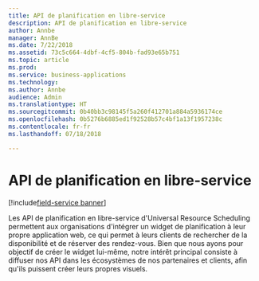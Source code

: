 ```yaml
---
title: API de planification en libre-service
description: API de planification en libre-service
author: Annbe
manager: AnnBe
ms.date: 7/22/2018
ms.assetid: 73c5c664-4dbf-4cf5-804b-fad93e65b751
ms.topic: article
ms.prod: 
ms.service: business-applications
ms.technology: 
ms.author: Annbe
audience: Admin
ms.translationtype: HT
ms.sourcegitcommit: 0b40bb3c98145f5a260f412701a884a5936174ce
ms.openlocfilehash: 0b5276b6885ed1f92528b57c4bf1a13f1957238c
ms.contentlocale: fr-fr
ms.lasthandoff: 07/18/2018

---
```


#  <a name="self-service-scheduling-apis"></a>API de planification en libre-service

[!include[field-service banner](../../../includes/field-service.md)]




Les API de planification en libre-service d'Universal Resource Scheduling permettent aux organisations d'intégrer un widget de planification à leur propre application web, ce qui permet à leurs clients de rechercher de la disponibilité et de réserver des rendez-vous. Bien que nous ayons pour objectif de créer le widget lui-même, notre intérêt principal consiste à diffuser nos API dans les écosystèmes de nos partenaires et clients, afin qu'ils puissent créer leurs propres visuels.

